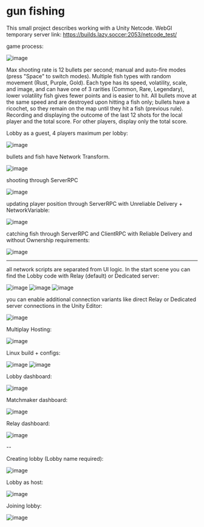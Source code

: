 # gun fishing

This small project describes working with a Unity Netcode.
WebGl temporary server link: https://builds.lazy.soccer:2053/netcode_test/

game process:

![image](https://github.com/user-attachments/assets/600ad8a3-6953-4053-897f-4e065ec8be94)

Max shooting rate is 12 bullets per second; manual and auto-fire modes (press "Space" to switch modes).
Multiple fish types with random movement (Rust, Purple, Gold). Each type has its speed, volatility, scale, and image, and can have one of 3 rarities (Common, Rare, Legendary), lower volatility fish gives fewer points and is easier to hit.
All bullets move at the same speed and are destroyed upon hitting a fish only; bullets have a ricochet, so they remain on the map until they hit a fish (previous rule).
Recording and displaying the outcome of the last 12 shots for the local player and the total score. For other players, display only the total score.

Lobby as a guest, 4 players maximum per lobby:

![image](https://github.com/user-attachments/assets/b8286d22-f187-477e-a737-915b80da209e)

bullets and fish have Network Transform.

![image](https://github.com/user-attachments/assets/36015edc-f51e-4ef6-950c-8b804b35d062)

shooting through ServerRPC

![image](https://github.com/user-attachments/assets/91622d36-1935-490d-a71a-970d205c714b)

updating player position through ServerRPC with Unreliable Delivery + NetworkVariable<Vector2>:

![image](https://github.com/user-attachments/assets/fa4a7133-14e1-4f28-9986-c70d6cd52496)

catching fish through ServerRPC and ClientRPC with Reliable Delivery and without Ownership requirements:

![image](https://github.com/user-attachments/assets/3cdcec18-ed85-458f-b3a5-ad222d6e8ff8)

---

all network scripts are separated from UI logic. In the start scene you can find the Lobby code with Relay (default) or Dedicated server:

![image](https://github.com/user-attachments/assets/9a87edca-f9b1-401b-9519-21c897453e01)
![image](https://github.com/user-attachments/assets/07724f41-de61-409a-9e2e-3df765d03d4f)
![image](https://github.com/user-attachments/assets/1feecf7b-148d-4431-b208-0a016e90e924)

you can enable additional connection variants like direct Relay or Dedicated server connections in the Unity Editor:

![image](https://github.com/user-attachments/assets/ef6bf5c7-043e-46ed-8c67-d469632606a1)

Multiplay Hosting:

![image](https://github.com/user-attachments/assets/09a3d4ee-194d-4085-b790-50dc956c0ce5)

Linux build + configs:

![image](https://github.com/user-attachments/assets/f983a0bc-c61b-44c4-9ca2-1fe8f37b999f)
![image](https://github.com/user-attachments/assets/e5a59335-d1ca-4e79-a377-5a5a3a4d2b42)

Lobby dashboard:

![image](https://github.com/user-attachments/assets/a3d55fa1-42c1-4b9f-adf7-05d4769b054b)

Matchmaker dashboard:

![image](https://github.com/user-attachments/assets/2a57cd93-70de-4df9-b6cd-233b6888e0e6)

Relay dashboard:

![image](https://github.com/user-attachments/assets/156db46c-31aa-4183-ae77-f146b5011a0b)

--

Creating lobby (Lobby name required):

![image](https://github.com/user-attachments/assets/f3078958-a3de-4e55-bf92-25e15209361d)

Lobby as host:

![image](https://github.com/user-attachments/assets/f002655e-f57b-4e66-bc96-b0f08f0e8571)

Joining lobby:

![image](https://github.com/user-attachments/assets/e3da7bec-d51b-41fa-b84e-e71481e636ad)


